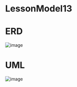 # LessonModel13
 
# ERD
![image](https://github.com/OneDeadL1ne/LessonModel13/assets/119927472/bd73622b-332e-4dc1-ab4f-81a477cdab32)

# UML
![image](https://github.com/OneDeadL1ne/LessonModel13/assets/119927472/3146de32-3b1d-4370-8665-69b47535b23d)
